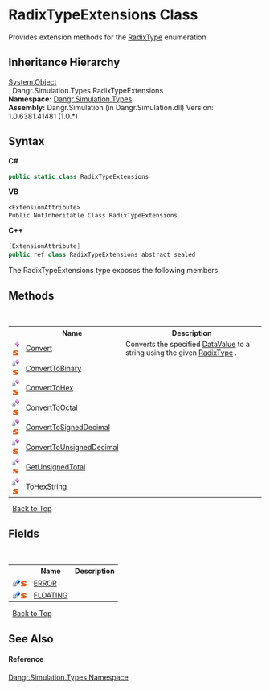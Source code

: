 # RadixTypeExtensions Class
 

Provides extension methods for the <a href="T_Dangr_Simulation_Types_RadixType">RadixType</a> enumeration.


## Inheritance Hierarchy
<a href="http://msdn2.microsoft.com/en-us/library/e5kfa45b" target="_blank">System.Object</a><br />&nbsp;&nbsp;Dangr.Simulation.Types.RadixTypeExtensions<br />
**Namespace:**&nbsp;<a href="N_Dangr_Simulation_Types">Dangr.Simulation.Types</a><br />**Assembly:**&nbsp;Dangr.Simulation (in Dangr.Simulation.dll) Version: 1.0.6381.41481 (1.0.*)

## Syntax

**C#**<br />
``` C#
public static class RadixTypeExtensions
```

**VB**<br />
``` VB
<ExtensionAttribute>
Public NotInheritable Class RadixTypeExtensions
```

**C++**<br />
``` C++
[ExtensionAttribute]
public ref class RadixTypeExtensions abstract sealed
```

The RadixTypeExtensions type exposes the following members.


## Methods
&nbsp;<table><tr><th></th><th>Name</th><th>Description</th></tr><tr><td>![Public method](media/pubmethod.gif "Public method")![Static member](media/static.gif "Static member")</td><td><a href="M_Dangr_Simulation_Types_RadixTypeExtensions_Convert">Convert</a></td><td>
Converts the specified <a href="T_Dangr_Simulation_Types_DataValue">DataValue</a> to a string using the given <a href="T_Dangr_Simulation_Types_RadixType">RadixType</a> .</td></tr><tr><td>![Private method](media/privmethod.gif "Private method")![Static member](media/static.gif "Static member")</td><td><a href="M_Dangr_Simulation_Types_RadixTypeExtensions_ConvertToBinary">ConvertToBinary</a></td><td /></tr><tr><td>![Private method](media/privmethod.gif "Private method")![Static member](media/static.gif "Static member")</td><td><a href="M_Dangr_Simulation_Types_RadixTypeExtensions_ConvertToHex">ConvertToHex</a></td><td /></tr><tr><td>![Private method](media/privmethod.gif "Private method")![Static member](media/static.gif "Static member")</td><td><a href="M_Dangr_Simulation_Types_RadixTypeExtensions_ConvertToOctal">ConvertToOctal</a></td><td /></tr><tr><td>![Private method](media/privmethod.gif "Private method")![Static member](media/static.gif "Static member")</td><td><a href="M_Dangr_Simulation_Types_RadixTypeExtensions_ConvertToSignedDecimal">ConvertToSignedDecimal</a></td><td /></tr><tr><td>![Private method](media/privmethod.gif "Private method")![Static member](media/static.gif "Static member")</td><td><a href="M_Dangr_Simulation_Types_RadixTypeExtensions_ConvertToUnsignedDecimal">ConvertToUnsignedDecimal</a></td><td /></tr><tr><td>![Private method](media/privmethod.gif "Private method")![Static member](media/static.gif "Static member")</td><td><a href="M_Dangr_Simulation_Types_RadixTypeExtensions_GetUnsignedTotal">GetUnsignedTotal</a></td><td /></tr><tr><td>![Private method](media/privmethod.gif "Private method")![Static member](media/static.gif "Static member")</td><td><a href="M_Dangr_Simulation_Types_RadixTypeExtensions_ToHexString">ToHexString</a></td><td /></tr></table>&nbsp;
<a href="#radixtypeextensions-class">Back to Top</a>

## Fields
&nbsp;<table><tr><th></th><th>Name</th><th>Description</th></tr><tr><td>![Private field](media/privfield.gif "Private field")![Static member](media/static.gif "Static member")</td><td><a href="F_Dangr_Simulation_Types_RadixTypeExtensions_ERROR">ERROR</a></td><td /></tr><tr><td>![Private field](media/privfield.gif "Private field")![Static member](media/static.gif "Static member")</td><td><a href="F_Dangr_Simulation_Types_RadixTypeExtensions_FLOATING">FLOATING</a></td><td /></tr></table>&nbsp;
<a href="#radixtypeextensions-class">Back to Top</a>

## See Also


#### Reference
<a href="N_Dangr_Simulation_Types">Dangr.Simulation.Types Namespace</a><br />